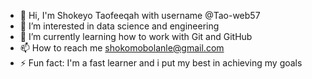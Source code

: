 - 👋 Hi, I'm Shokeyo Taofeeqah with username @Tao-web57
- 👀 I’m interested in data science and engineering  
- 🌱 I’m currently learning how to work with Git and GitHub
- 📫 How to reach me shokomobolanle@gmail.com 
- ⚡ Fun fact: I'm a fast learner and i put my best in achieving my goals 

<!---
Tao-web57/Tao-web57 is a ✨ special ✨ repository because its `README.md` (this file) appears on your GitHub profile.
You can click the Preview link to take a look at your changes.
--->
